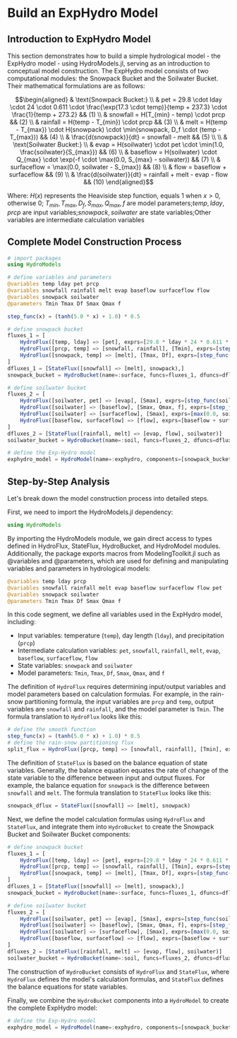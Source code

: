 # Build an ExpHydro Model

## Introduction to ExpHydro Model

This section demonstrates how to build a simple hydrological model - the ExpHydro model - using HydroModels.jl, serving as an introduction to conceptual model construction.
The ExpHydro model consists of two computational modules: the Snowpack Bucket and the Soilwater Bucket. Their mathematical formulations are as follows:

```math
\begin{aligned}
& \text{Snowpack Bucket:} \\
& pet = 29.8 \cdot lday \cdot 24 \cdot 0.611 \cdot \frac{\exp(17.3 \cdot temp)}{temp + 237.3} \cdot \frac{1}{temp + 273.2} && (1) \\
& snowfall = H(T_{min} - temp) \cdot prcp && (2) \\
& rainfall = H(temp - T_{min}) \cdot prcp && (3) \\
& melt = H(temp - T_{max}) \cdot H(snowpack) \cdot \min(snowpack, D_f \cdot (temp - T_{max})) && (4) \\
& \frac{d(snowpack)}{dt} = snowfall - melt && (5) \\
\\
& \text{Soilwater Bucket:} \\
& evap = H(soilwater) \cdot pet \cdot \min(1.0, \frac{soilwater}{S_{max}}) && (6) \\
& baseflow = H(soilwater) \cdot Q_{max} \cdot \exp(-f \cdot \max(0.0, S_{max} - soilwater)) && (7) \\
& surfaceflow = \max(0.0, soilwater - S_{max}) && (8) \\
& flow = baseflow + surfaceflow && (9) \\
& \frac{d(soilwater)}{dt} = rainfall + melt - evap - flow && (10)
\end{aligned}
```

Where: $H(x)$ represents the Heaviside step function, equals 1 when $x > 0$, otherwise 0; $T_{min}, T_{max}, D_f, S_{max}, Q_{max}, f$ are model parameters;$temp, lday, prcp$ are input variables;$snowpack, soilwater$ are state variables;Other variables are intermediate calculation variables

## Complete Model Construction Process

```julia
# import packages
using HydroModels

# define variables and parameters
@variables temp lday pet prcp 
@variables snowfall rainfall melt evap baseflow surfaceflow flow
@variables snowpack soilwater
@parameters Tmin Tmax Df Smax Qmax f

step_func(x) = (tanh(5.0 * x) + 1.0) * 0.5

# define snowpack bucket
fluxes_1 = [
    HydroFlux([temp, lday] => [pet], exprs=[29.8 * lday * 24 * 0.611 * exp((17.3 * temp) / (temp + 237.3)) / (temp + 273.2)]),
    HydroFlux([prcp, temp] => [snowfall, rainfall], [Tmin], exprs=[step_func(Tmin - temp) * prcp, step_func(temp - Tmin) * prcp]),
    HydroFlux([snowpack, temp] => [melt], [Tmax, Df], exprs=[step_func(temp - Tmax) * step_func(snowpack) * min(snowpack, Df * (temp - Tmax))]),
]
dfluxes_1 = [StateFlux([snowfall] => [melt], snowpack),]
snowpack_bucket = HydroBucket(name=:surface, funcs=fluxes_1, dfuncs=dfluxes_1)

# define soilwater bucket
fluxes_2 = [
    HydroFlux([soilwater, pet] => [evap], [Smax], exprs=[step_func(soilwater) * pet * min(1.0, soilwater / Smax)]),
    HydroFlux([soilwater] => [baseflow], [Smax, Qmax, f], exprs=[step_func(soilwater) * Qmax * exp(-f * (max(0.0, Smax - soilwater)))]),
    HydroFlux([soilwater] => [surfaceflow], [Smax], exprs=[max(0.0, soilwater - Smax)]),
    HydroFlux([baseflow, surfaceflow] => [flow], exprs=[baseflow + surfaceflow]),
]
dfluxes_2 = [StateFlux([rainfall, melt] => [evap, flow], soilwater)]
soilwater_bucket = HydroBucket(name=:soil, funcs=fluxes_2, dfuncs=dfluxes_2)

# define the Exp-Hydro model
exphydro_model = HydroModel(name=:exphydro, components=[snowpack_bucket, soilwater_bucket])
```

## Step-by-Step Analysis

Let's break down the model construction process into detailed steps.

First, we need to import the HydroModels.jl dependency:

```julia
using HydroModels
```

By importing the HydroModels module, we gain direct access to types defined in HydroFlux, StateFlux, HydroBucket, and HydroModel modules. Additionally, the package exports macros from ModelingToolkit.jl such as @variables and @parameters, which are used for defining and manipulating variables and parameters in hydrological models:

```julia
@variables temp lday prcp 
@variables snowfall rainfall melt evap baseflow surfaceflow flow pet
@variables snowpack soilwater
@parameters Tmin Tmax Df Smax Qmax f
```

In this code segment, we define all variables used in the ExpHydro model, including:
- Input variables: temperature (`temp`), day length (`lday`), and precipitation (`prcp`)
- Intermediate calculation variables: `pet`, `snowfall`, `rainfall`, `melt`, `evap`, `baseflow`, `surfaceflow`, `flow`
- State variables: `snowpack` and `soilwater`
- Model parameters: `Tmin`, `Tmax`, `Df`, `Smax`, `Qmax`, and `f`

The definition of `HydroFlux` requires determining input/output variables and model parameters based on calculation formulas. For example, in the rain-snow partitioning formula, the input variables are `prcp` and `temp`, output variables are `snowfall` and `rainfall`, and the model parameter is `Tmin`. The formula translation to `HydroFlux` looks like this:

```julia
# define the smooth function
step_func(x) = (tanh(5.0 * x) + 1.0) * 0.5
# define the rain-snow partitioning flux
split_flux = HydroFlux([prcp, temp] => [snowfall, rainfall], [Tmin], exprs=[step_func(Tmin - temp) * prcp, step_func(temp - Tmin) * prcp])
```

The definition of `StateFlux` is based on the balance equation of state variables. Generally, the balance equation equates the rate of change of the state variable to the difference between input and output fluxes. For example, the balance equation for `snowpack` is the difference between `snowfall` and `melt`. The formula translation to `StateFlux` looks like this:

```julia
snowpack_dflux = StateFlux([snowfall] => [melt], snowpack)
```

Next, we define the model calculation formulas using `HydroFlux` and `StateFlux`, and integrate them into `HydroBucket` to create the Snowpack Bucket and Soilwater Bucket components:

```julia
# define snowpack bucket
fluxes_1 = [
    HydroFlux([temp, lday] => [pet], exprs=[29.8 * lday * 24 * 0.611 * exp((17.3 * temp) / (temp + 237.3)) / (temp + 273.2)]),
    HydroFlux([prcp, temp] => [snowfall, rainfall], [Tmin], exprs=[step_func(Tmin - temp) * prcp, step_func(temp - Tmin) * prcp]),
    HydroFlux([snowpack, temp] => [melt], [Tmax, Df], exprs=[step_func(temp - Tmax) * step_func(snowpack) * min(snowpack, Df * (temp - Tmax))]),
]
dfluxes_1 = [StateFlux([snowfall] => [melt], snowpack),]
snowpack_bucket = HydroBucket(name=:surface, funcs=fluxes_1, dfuncs=dfluxes_1)

# define soilwater bucket
fluxes_2 = [
    HydroFlux([soilwater, pet] => [evap], [Smax], exprs=[step_func(soilwater) * pet * min(1.0, soilwater / Smax)]),
    HydroFlux([soilwater] => [baseflow], [Smax, Qmax, f], exprs=[step_func(soilwater) * Qmax * exp(-f * (max(0.0, Smax - soilwater)))]),
    HydroFlux([soilwater] => [surfaceflow], [Smax], exprs=[max(0.0, soilwater - Smax)]),
    HydroFlux([baseflow, surfaceflow] => [flow], exprs=[baseflow + surfaceflow]),
]
dfluxes_2 = [StateFlux([rainfall, melt] => [evap, flow], soilwater)]
soilwater_bucket = HydroBucket(name=:soil, funcs=fluxes_2, dfuncs=dfluxes_2)
```

The construction of `HydroBucket` consists of `HydroFlux` and `StateFlux`, where `HydroFlux` defines the model's calculation formulas, and `StateFlux` defines the balance equations for state variables.

Finally, we combine the `HydroBucket` components into a `HydroModel` to create the complete ExpHydro model:

```julia
# define the Exp-Hydro model
exphydro_model = HydroModel(name=:exphydro, components=[snowpack_bucket, soilwater_bucket])
```
